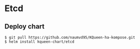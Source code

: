 # Etcd

## Deploy chart
```console
$ git pull https://github.com/naumvd95/KQueen-ha-kompose.git 
$ helm install kqueen-chart/etcd
```

